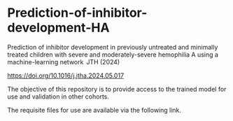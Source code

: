 # Prediction-of-inhibitor-development-HA
Prediction of inhibitor development in previously untreated and minimally treated children with severe and moderately-severe hemophilia A using a machine-learning network  JTH (2024)

https://doi.org/10.1016/j.jtha.2024.05.017

The objective of this repository is to provide access to the trained model for use and validation in other cohorts. 

The requisite files for use are available via the following link.


